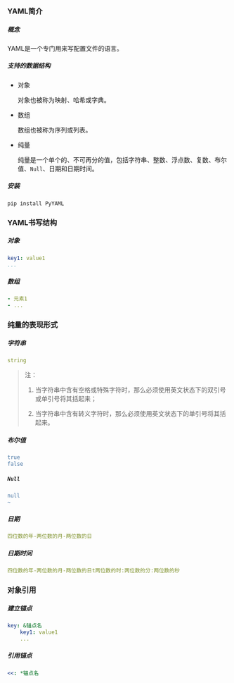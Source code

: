 ### YAML简介

##### 概念

YAML是一个专门用来写配置文件的语言。

##### 支持的数据结构

* 对象

    对象也被称为映射、哈希或字典。
    
* 数组

    数组也被称为序列或列表。
    
* 纯量

    纯量是一个单个的、不可再分的值，包括字符串、整数、浮点数、复数、布尔值、`Null`、日期和日期时间。

##### 安装

```shell script
pip install PyYAML
```

### YAML书写结构

##### 对象

```yaml
key1: value1
...
```

##### 数组

```yaml
- 元素1
- ...
```

### 纯量的表现形式

##### 字符串

```yaml
string
```

> 注：
>
> 1. 当字符串中含有空格或特殊字符时，那么必须使用英文状态下的双引号或单引号将其括起来；
>
> 2. 当字符串中含有转义字符时，那么必须使用英文状态下的单引号将其括起来。

##### 布尔值

```yaml
true
false
```

##### `Null`

```yaml
null
~
```

##### 日期

```yaml
四位数的年-两位数的月-两位数的日
```

##### 日期时间

```yaml
四位数的年-两位数的月-两位数的日t两位数的时:两位数的分:两位数的秒
```

### 对象引用

##### 建立锚点

```yaml
key: &锚点名
    key1: value1
    ...
```

##### 引用锚点

```yaml
<<: *锚点名
```